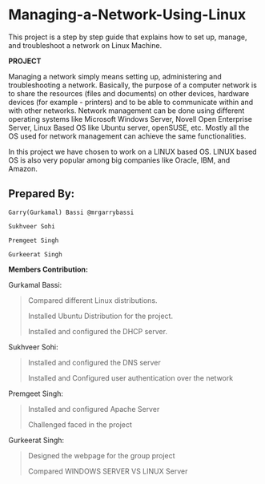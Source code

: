 # Managing-a-Network-Using-Linux
This project is a step by step guide that explains how to set up, manage, and troubleshoot a network on Linux Machine.

**PROJECT**

Managing a network simply means setting up, administering and
troubleshooting a network. Basically, the purpose of a computer network
is to share the resources (files and documents) on other devices,
hardware devices (for example - printers) and to be able to communicate
within and with other networks. Network management can be done using
different operating systems like Microsoft Windows Server, Novell Open
Enterprise Server, Linux Based OS like Ubuntu server, openSUSE, etc.
Mostly all the OS used for network management can achieve the same
functionalities.

In this project we have chosen to work on a LINUX based OS. LINUX based
OS is also very popular among big companies like Oracle, IBM, and
Amazon.

## Prepared By:

    Garry(Gurkamal) Bassi @mrgarrybassi

    Sukhveer Sohi

    Premgeet Singh

    Gurkeerat Singh

**Members Contribution:**

Gurkamal Bassi: 
    
>   Compared different Linux distributions.
>
>   Installed Ubuntu Distribution for the project.
>
>   Installed and configured the DHCP server.
>
Sukhveer Sohi: 
>   Installed and configured the DNS server
>
>   Installed and Configured user authentication over the network
>
Premgeet Singh: 
>   Installed and configured Apache Server
>
>   Challenged faced in the project
>
Gurkeerat Singh: 
>   Designed the webpage for the group project
>
>   Compared WINDOWS SERVER VS LINUX Server

